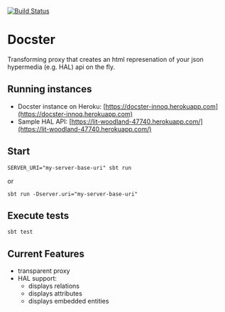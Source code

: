 [![Build Status](https://travis-ci.org/innoq/docster.svg?branch=master)](https://travis-ci.org/innoq/docster)

# Docster

Transforming proxy that creates an html represenation of your json hypermedia (e.g. HAL) api on the fly.

## Running instances

- Docster instance on Heroku: [https://docster-innoq.herokuapp.com](https://docster-innoq.herokuapp.com)
- Sample HAL API: [https://lit-woodland-47740.herokuapp.com/](https://lit-woodland-47740.herokuapp.com/)


## Start

```shell
SERVER_URI="my-server-base-uri" sbt run
```

or
```shell
sbt run -Dserver.uri="my-server-base-uri"
```

## Execute tests

```shell
sbt test
```


## Current Features

- transparent proxy
- HAL support:
  - displays relations
  - displays attributes
  - displays embedded entities
